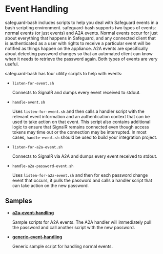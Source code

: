 Event Handling
==============

safeguard-bash includes scripts to help you deal with Safeguard events in
a bash scripting environment. safeguard-bash supports two types of events:
normal events (or just events) and A2A events. Normal events occur for just
about everything that happens in Safeguard, and any connected client that is
authenticated as a user with rights to receive a particular event will be notified
as things happen on the appliance. A2A events are specifically about detecting
password changes so that an automated client can know when it needs to retrieve
the password again. Both types of events are very useful.

safeguard-bash has four utility scripts to help with events:

- `listen-for-event.sh`

  Connects to SignalR and dumps every event received to stdout.

- `handle-event.sh`

  Uses `listen-for-event.sh` and then calls a handler script with
  the relevant event information and an authentication context that can be used to
  take action on that event. This script also contains additional logic to ensure
  that SignalR remains connected even though access tokens may time out or the
  connection may be interrupted.  In most cases, `handle-event.sh` should be used
  to build your integration project.

- `listen-for-a2a-event.sh`

  Connects to SignalR via A2A and dumps every event received to stdout.

- `handle-a2a-password-event.sh`

  Uses `listen-for-a2a-event.sh` and then for each password change event that occurs,
  it pulls the password and calls a handler script that can take action on the new
  password.

## Samples

- **[a2a-event-handling](event-handling/a2a-event-handling)**

  Sample scripts for A2A events. The A2A handler will immediately pull the 
  password and call another script with the new password.

- **[generic-event-handling](event-handling/generic-event-handling)**

  Generic sample script for handling normal events.

